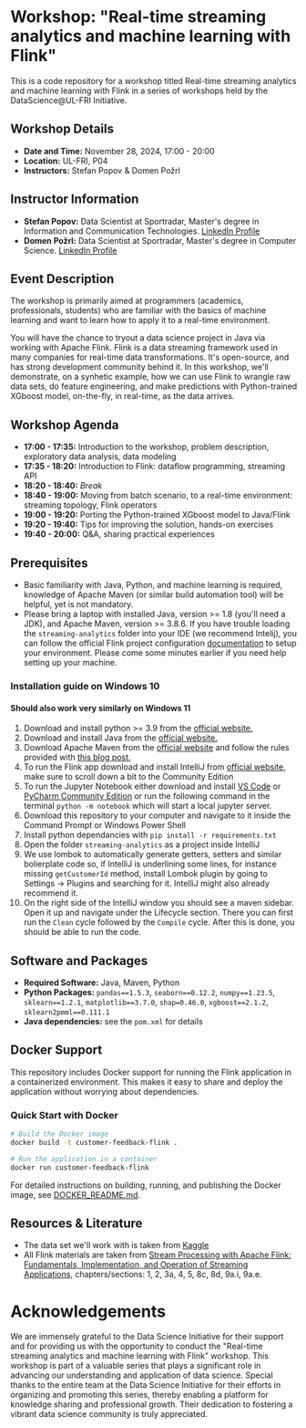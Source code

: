 # Workshop: "Real-time streaming analytics and machine learning with Flink"

This is a code repository for a workshop titled Real-time streaming analytics and machine learning with Flink in a series of workshops held by the DataScience@UL-FRI Initiative.

## Workshop Details
- **Date and Time:** November 28, 2024, 17:00 - 20:00
- **Location:** UL-FRI, P04
- **Instructors:** Stefan Popov & Domen Požrl

## Instructor Information
- **Stefan Popov:** Data Scientist at Sportradar, Master's degree in Information and Communication Technologies. [LinkedIn Profile](https://www.linkedin.com/in/popovstefan/)
- **Domen Požrl:** Data Scientist at Sportradar, Master's degree in Computer Science. [LinkedIn Profile](https://www.linkedin.com/in/domen-po%C5%BErl-665692326/)

## Event Description
The workshop is primarily aimed at programmers (academics, professionals, students) who are familiar with the basics of machine learning and want to learn how to apply it to a real-time environment. 

You will have the chance to tryout a data science project in Java via working with Apache Flink. Flink is a data streaming framework used in many companies for real-time data transformations. It's open-source, and has strong development community behind it. In this workshop, we'll demonstrate, on a synhetic example, how we can use Flink to wrangle raw data sets, do feature engineering, and make predictions with Python-trained XGboost model, on-the-fly, in real-time, as the data arrives.

## Workshop Agenda
- **17:00 - 17:35:** Introduction to the workshop, problem description, exploratory data analysis, data modeling
- **17:35 - 18:20:** Introduction to Flink: dataflow programming, streaming API
- **18:20 - 18:40:** _Break_
- **18:40 - 19:00:** Moving from batch scenario, to a real-time environment: streaming topology, Flink operators
- **19:00 - 19:20:** Porting the Python-trained XGboost model to Java/Flink
- **19:20 - 19:40:** Tips for improving the solution, hands-on exercises
- **19:40 - 20:00:** Q&A, sharing practical experiences 

## Prerequisites
- Basic familiarity with Java, Python, and machine learning is required, knowledge of Apache Maven (or similar build automation tool) will be helpful, yet is not mandatory.
- Please bring a laptop with installed Java, version >= 1.8 (you'll need a JDK), and Apache Maven, version >= 3.8.6. If you have trouble loading the `streaming-analytics` folder into your IDE (we recommend Intelij), you can follow the official Flink project configuration [documentation](https://nightlies.apache.org/flink/flink-docs-release-1.20/docs/dev/configuration/overview/) to setup your environment. Please come some minutes earlier if you need help setting up your machine.

### Installation guide on Windows 10
#### Should also work very similarly on Windows 11
1. Download and install python >= 3.9 from the [official website.](https://www.python.org/downloads/)
2. Download and install Java from the [official website.](https://www.java.com/en/download/manual.jsp)
3. Download Apache Maven from the [official website](https://maven.apache.org/download.cgi) and follow the rules provided with [this blog post.](https://phoenixnap.com/kb/install-maven-windows)
4. To run the Flink app download and install IntelliJ from [official website](https://www.jetbrains.com/idea/download/?section=windows), make sure to scroll down a bit to the Community Edition
5. To run the Jupyter Notebook either download and install [VS Code](https://code.visualstudio.com/) or [PyCharm Community Edition](https://www.jetbrains.com/pycharm/download/?section=windows) or run the following command in the terminal `python -m notebook` which will start a local jupyter server. 
6. Download this repository to your computer and navigate to it inside the Command Prompt or Windows Power Shell
7. Install python dependancies with `pip install -r requirements.txt`
8. Open the folder `streaming-analytics` as a project inside IntelliJ
9. We use lombok to automatically generate getters, setters and similar bolierplate code so, if IntelliJ is underlining some lines, for instance missing `getCustomerId` method, install Lombok plugin by going to Settings -> Plugins and searching for it. IntelliJ might also already recommend it.
10. On the right side of the IntelliJ window you should see a maven sidebar. Open it up and navigate under the Lifecycle section. There you can first run the `Clean` cycle followed by the `Compile` cycle. After this is done, you should be able to run the code. 


## Software and Packages
- **Required Software:** Java, Maven, Python
- **Python Packages:** `pandas==1.5.3`, `seaborn==0.12.2`, `numpy==1.23.5`, `sklearn==1.2.1`, `matplotlib==3.7.0`, `shap=0.46.0`, `xgboost==2.1.2`, `sklearn2pmml==0.111.1`
- **Java dependencies:** see the `pom.xml` for details

## Docker Support

This repository includes Docker support for running the Flink application in a containerized environment. This makes it easy to share and deploy the application without worrying about dependencies.

### Quick Start with Docker

```bash
# Build the Docker image
docker build -t customer-feedback-flink .

# Run the application in a container
docker run customer-feedback-flink
```

For detailed instructions on building, running, and publishing the Docker image, see [DOCKER_README.md](DOCKER_README.md).

## Resources & Literature
- The data set we'll work with is taken from [Kaggle](https://www.kaggle.com/datasets/jahnavipaliwal/customer-feedback-and-satisfaction/)
- All Flink materials are taken from [Stream Processing with Apache Flink: Fundamentals, Implementation, and Operation of Streaming Applications](https://www.amazon.com/Stream-Processing-Apache-Flink-Implementation/dp/149197429X), chapters/sections: 1, 2, 3a, 4, 5, 8c, 8d, 9a.i, 9a.e.

# Acknowledgements

We are immensely grateful to the Data Science Initiative for their support and for providing us with the opportunity to conduct the "Real-time streaming analytics and machine learning with Flink" workshop. This workshop is part of a valuable series that plays a significant role in advancing our understanding and application of data science. Special thanks to the entire team at the Data Science Initiative for their efforts in organizing and promoting this series, thereby enabling a platform for knowledge sharing and professional growth. Their dedication to fostering a vibrant data science community is truly appreciated.
